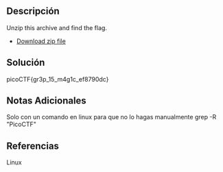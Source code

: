 ## Descripción

Unzip this archive and find the flag.

- [Download zip file](https://artifacts.picoctf.net/c/504/big-zip-files.zip)
## Solución

picoCTF{gr3p_15_m4g1c_ef8790dc}
## Notas Adicionales
Solo con un comando en linux para que no lo hagas manualmente grep -R "PicoCTF"


## Referencias
Linux